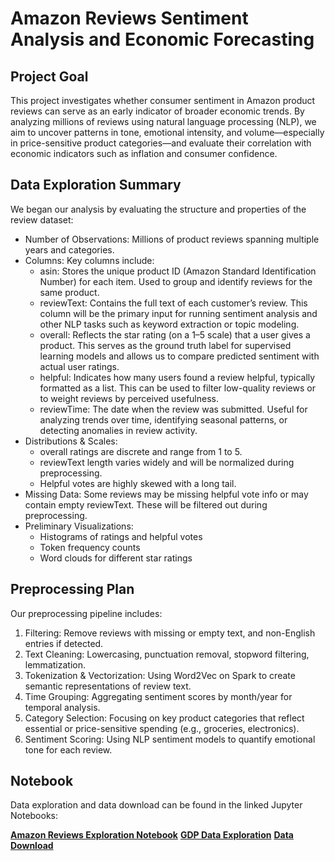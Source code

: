 # Amazon Reviews Sentiment Analysis and Economic Forecasting

## Project Goal

This project investigates whether consumer sentiment in Amazon product reviews can serve as an early indicator of broader economic trends. By analyzing millions of reviews using natural language processing (NLP), we aim to uncover patterns in tone, emotional intensity, and volume—especially in price-sensitive product categories—and evaluate their correlation with economic indicators such as inflation and consumer confidence.

## Data Exploration Summary

We began our analysis by evaluating the structure and properties of the review dataset:

- Number of Observations: Millions of product reviews spanning multiple years and categories.
- Columns: Key columns include:
  - asin: Stores the unique product ID (Amazon Standard Identification Number) for each item. Used to group and identify reviews for the same product.
  - reviewText: Contains the full text of each customer’s review. This column will be the primary input for running sentiment analysis and other NLP tasks such as keyword extraction or topic modeling.
  - overall: Reflects the star rating (on a 1–5 scale) that a user gives a product. This serves as the ground truth label for supervised learning models and allows us to compare predicted sentiment with actual user ratings.
  - helpful: Indicates how many users found a review helpful, typically formatted as a list. This can be used to filter low-quality reviews or to weight reviews by perceived usefulness.
  - reviewTime: The date when the review was submitted. Useful for analyzing trends over time, identifying seasonal patterns, or detecting anomalies in review activity.
- Distributions & Scales:
  - overall ratings are discrete and range from 1 to 5.
  - reviewText length varies widely and will be normalized during preprocessing.
  - Helpful votes are highly skewed with a long tail.
- Missing Data: Some reviews may be missing helpful vote info or may contain empty reviewText. These will be filtered out during preprocessing.
- Preliminary Visualizations:
  - Histograms of ratings and helpful votes
  - Token frequency counts
  - Word clouds for different star ratings

## Preprocessing Plan

Our preprocessing pipeline includes:

1. Filtering: Remove reviews with missing or empty text, and non-English entries if detected.
2. Text Cleaning: Lowercasing, punctuation removal, stopword filtering, lemmatization.
3. Tokenization & Vectorization: Using Word2Vec on Spark to create semantic representations of review text.
4. Time Grouping: Aggregating sentiment scores by month/year for temporal analysis.
5. Category Selection: Focusing on key product categories that reflect essential or price-sensitive spending (e.g., groceries, electronics).
6. Sentiment Scoring: Using NLP sentiment models to quantify emotional tone for each review.

## Notebook

Data exploration and data download can be found in the linked Jupyter Notebooks:

**[Amazon Reviews Exploration Notebook](./Amazon_rewiews_exploration.ipynb)**
**[GDP Data Exploration](./GDP_Explore.ipynb)**
**[Data Download](./Data_download.ipynb)**
